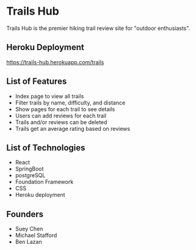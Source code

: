 # Trails Hub #
Trails Hub is the premier hiking trail review site for "outdoor enthusiasts".  

## Heroku Deployment ##
https://trails-hub.herokuapp.com/trails

## List of Features ##
* Index page to view all trails
* Filter trails by name, difficulty, and distance
* Show pages for each trail to see details
* Users can add reviews for each trail
* Trails and/or reviews can be deleted
* Trails get an average rating based on reviews


## List of Technologies ##
  * React
  * SpringBoot
  * postgreSQL
  * Foundation Framework
  * CSS
  * Heroku deployment

## Founders ##
* Suey Chen
* Michael Stafford
* Ben Lazan
